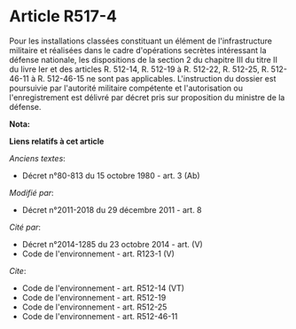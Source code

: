 # Article R517-4

Pour les installations classées constituant un élément de l'infrastructure militaire et réalisées dans le cadre d'opérations
secrètes intéressant la défense nationale, les dispositions de la section 2 du chapitre III du titre II du livre Ier et des
articles R. 512-14, R. 512-19 à R. 512-22, R. 512-25, 
R. 512-46-11 à R. 512-46-15 ne sont pas applicables. L'instruction du dossier est poursuivie par l'autorité militaire
compétente et l'autorisation ou l'enregistrement est délivré par décret pris sur proposition du ministre de la défense.

**Nota:**



**Liens relatifs à cet article**

_Anciens textes_:

  - Décret n°80-813 du 15 octobre 1980 - art. 3 (Ab)

_Modifié par_:

  - Décret n°2011-2018 du 29 décembre 2011 - art. 8

_Cité par_:

  - Décret n°2014-1285 du 23 octobre 2014 - art. (V)
  - Code de l'environnement - art. R123-1 (V)

_Cite_:

  - Code de l'environnement - art. R512-14 (VT)
  - Code de l'environnement - art. R512-19
  - Code de l'environnement - art. R512-25
  - Code de l'environnement - art. R512-46-11
